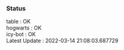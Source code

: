 ### Status


table : OK  
hogwarts : OK  
icy-bot : OK  
Latest Update : 2022-03-14 21:08:03.687729
